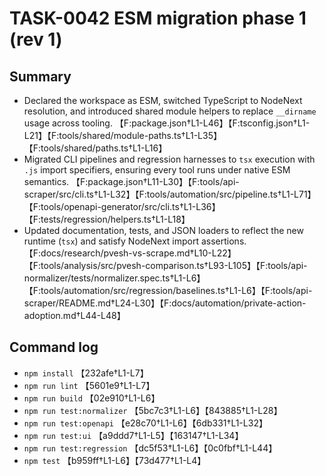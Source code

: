 # TASK-0042 ESM migration phase 1 (rev 1)

## Summary
- Declared the workspace as ESM, switched TypeScript to NodeNext resolution, and introduced shared module helpers to replace `__dirname` usage across tooling. 【F:package.json†L1-L46】【F:tsconfig.json†L1-L21】【F:tools/shared/module-paths.ts†L1-L35】【F:tools/shared/paths.ts†L1-L16】
- Migrated CLI pipelines and regression harnesses to `tsx` execution with `.js` import specifiers, ensuring every tool runs under native ESM semantics. 【F:package.json†L11-L30】【F:tools/api-scraper/src/cli.ts†L1-L32】【F:tools/automation/src/pipeline.ts†L1-L71】【F:tools/openapi-generator/src/cli.ts†L1-L36】【F:tests/regression/helpers.ts†L1-L18】
- Updated documentation, tests, and JSON loaders to reflect the new runtime (`tsx`) and satisfy NodeNext import assertions. 【F:docs/research/pvesh-vs-scrape.md†L10-L22】【F:tools/analysis/src/pvesh-comparison.ts†L93-L105】【F:tools/api-normalizer/tests/normalizer.spec.ts†L1-L6】【F:tools/automation/src/regression/baselines.ts†L1-L6】【F:tools/api-scraper/README.md†L24-L30】【F:docs/automation/private-action-adoption.md†L44-L48】

## Command log
- `npm install` 【232afe†L1-L7】
- `npm run lint` 【5601e9†L1-L7】
- `npm run build` 【02e910†L1-L6】
- `npm run test:normalizer` 【5bc7c3†L1-L6】【843885†L1-L28】
- `npm run test:openapi` 【e28c70†L1-L6】【6db331†L1-L32】
- `npm run test:ui` 【a9ddd7†L1-L5】【163147†L1-L34】
- `npm run test:regression` 【dc5f53†L1-L6】【0c0fbf†L1-L44】
- `npm test` 【b959ff†L1-L6】【73d477†L1-L4】
